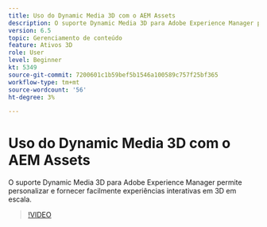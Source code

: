 ```yaml
---
title: Uso do Dynamic Media 3D com o AEM Assets
description: O suporte Dynamic Media 3D para Adobe Experience Manager permite personalizar e fornecer facilmente experiências interativas em 3D em escala
version: 6.5
topic: Gerenciamento de conteúdo
feature: Ativos 3D
role: User
level: Beginner
kt: 5349
source-git-commit: 7200601c1b59bef5b1546a100589c757f25bf365
workflow-type: tm+mt
source-wordcount: '56'
ht-degree: 3%

---
```



# Uso do Dynamic Media 3D com o AEM Assets

O suporte Dynamic Media 3D para Adobe Experience Manager permite personalizar e fornecer facilmente experiências interativas em 3D em escala.

>[!VIDEO](https://video.tv.adobe.com/v/35156/?quality=12&learn=on)

